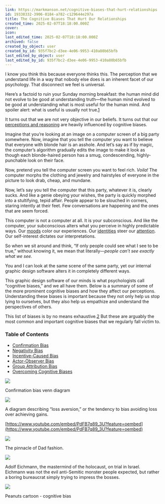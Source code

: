 ```yaml
---
link: https://markmanson.net/cognitive-biases-that-hurt-relationships
id: 19338332-3906-8184-a782-c129644e297a
title: The Cognitive Biases That Hurt Our Relationships
created_time: 2025-02-07T18:18:00.000Z
cover: 
icon: 
last_edited_time: 2025-02-07T18:18:00.000Z
archived: false
created_by_object: user
created_by_id: 935f7bc2-d3ee-4e06-9953-410a80b65bfb
last_edited_by_object: user
last_edited_by_id: 935f7bc2-d3ee-4e06-9953-410a80b65bfb
---
```


I know you think this because everyone thinks this. The perception that we understand life in a way that nobody else does is an inherent facet of our psychology. That disconnect we feel is universal.

Here’s a factoid to ruin your Sunday morning breakfast: the human mind did not evolve to be good at understanding truth—the human mind evolved to be good at understanding what is most useful for the human mind. And spoiler alert: what is useful is usually not true.[1](https://markmanson.net/cognitive-biases-that-hurt-relationships#footnote-1)

It turns out that we are not very objective in our beliefs. It turns out that our [perceptions and reasoning](https://markmanson.net/trust) are heavily influenced by cognitive biases.

Imagine that you’re looking at an image on a computer screen of a big party somewhere. Now, imagine that you tell the computer you want to believe that everyone with blonde hair is an asshole. And let’s say as if by magic, the computer’s algorithm gradually edits the image to make it look as though each blonde-haired person has a smug, condescending, highly-punchable look on their face.

Now, pretend you tell the computer screen you want to feel rich. *Voila!* The computer morphs the clothing and jewelry and hairstyles of everyone in the picture to look drab, cheap, and mundane.

Now, let’s say you tell the computer that this party, whatever it is, clearly sucks. And like a genie obeying your wishes, the party is quickly morphed into a stultifying, tepid affair. People appear to be slouched in corners, staring intently at their feet. Few conversations are happening and the ones that are seem forced.

This computer is not a computer at all. It is your subconscious. And like the computer, your subconscious alters what you perceive in highly predictable ways. Our [moods](https://markmanson.net/understanding-your-emotions) color our experiences. Our [identities](https://markmanson.net/why-you-should-care-about-many-things) steer our [attention](https://markmanson.net/attention-economy). Our self-interest dictates our interpretations.

So when we sit around and think, “If only people could see what I see to be true,” without knowing it, we mean that literally—*people can’t see exactly what we see.*

You and I can look at the same scene of the same party, yet our internal graphic design software alters it in completely different ways.

This graphic design software of our minds is what psychologists call “cognitive biases,” and we all have them. Below is a summary of some of the more prominent cognitive biases and how they affect our perceptions. Understanding these biases is important because they not only help us stop lying to ourselves, but they also help us empathize and understand the perspectives of others.

This list of biases is by no means exhaustive.[2](https://markmanson.net/cognitive-biases-that-hurt-relationships#footnote-2) But these are arguably the most common and important cognitive biases that we regularly fall victim to.

### Table of Contents

- [Confirmation Bias](https://markmanson.net/cognitive-biases-that-hurt-relationships#confirmation-bias)
- [Negativity Bias](https://markmanson.net/cognitive-biases-that-hurt-relationships#negativity-bias)
- [Incentive-Caused Bias](https://markmanson.net/cognitive-biases-that-hurt-relationships#incentive-caused-bias)
- [Actor-Observer Bias](https://markmanson.net/cognitive-biases-that-hurt-relationships#actor-observer-bias)
- [Group Attribution Bias](https://markmanson.net/cognitive-biases-that-hurt-relationships#group-attribution-bias)
- [Overcoming Cognitive Biases](https://markmanson.net/cognitive-biases-that-hurt-relationships#overcoming-biases)

![](https://markmanson.net/wp-content/uploads/2020/09/cognitive-bias-venn-diagram.png)



Confirmation bias venn diagram

![](https://markmanson.net/wp-content/uploads/2020/09/negativity-bias-graph.png)



A diagram describing “loss aversion,” or the tendency to bias avoiding loss over achieving gains.

[https://www.youtube.com/embed/PdFB7q89_3U?feature=oembed](https://www.youtube.com/embed/PdFB7q89_3U?feature=oembed)



![](https://markmanson.net/wp-content/uploads/2020/09/crocs.png)



The pinnacle of Dad fashion.

![](https://markmanson.net/wp-content/uploads/2020/09/Adolf-Eichmann-incentive-caused-bias.png)



Adolf Eichmann, the mastermind of the holocaust, on trial in Israel. Eichmann was not the evil anti-Semitic monster people expected, but rather a boring bureaucrat simply trying to impress the bosses.

![](https://markmanson.net/wp-content/uploads/2020/09/peanuts-cartoon-cognitive-bias.png)



Peanuts cartoon - cognitive bias


